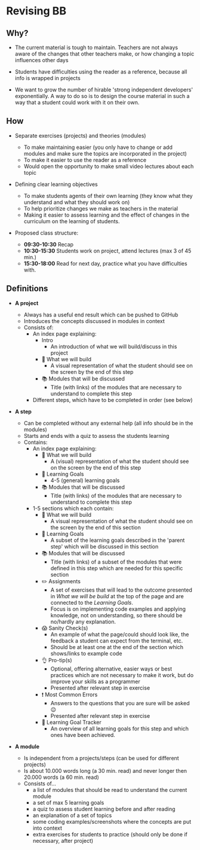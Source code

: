 # Revising BB

## Why?

* The current material is tough to maintain. Teachers are not always aware of the changes that other teachers make, or how changing a topic influences other days

* Students have difficulties using the reader as a reference, because all info is wrapped in projects

* We want to grow the number of hirable 'strong independent developers' exponentially. A way to do so is to design the course material in such a way that a student could work with it on their own.

## How

* Separate exercises (projects) and theories (modules) 
  * To make maintaining easier (you only have to change or add modules and make sure the topics are incorporated in the project)
  * To make it easier to use the reader as a reference
  * Would open the opportunity to make small video lectures about each topic

* Defining clear learning objectives
  * To make students agents of their own learning (they know what they understand and what they should work on)
  * To help prioritize changes we make as teachers in the material
  * Making it easier to assess learning and the effect of changes in the curriculum on the learning of students.


* Proposed class structure:
  * **09:30-10:30** Recap
  * **10:30-15:30** Students work on project, attend lectures (max 3 of 45 min.)
  * **15:30-18:00** Read for next day, practice what you have difficulties with.

## Definitions
  * **A project**
    * Always has a useful end result which can be pushed to GitHub
    * Introduces the concepts discussed in modules in context
    * Consists of:
      * An index page explaining:
        * Intro
          * An introduction of what we will build/discuss in this project
        * 🎨 What we will build
          * A visual representation of what the student should see on the screen by the end of this step
        * 📚 Modules that will be discussed
          * Title (with links) of the modules that are necessary to understand to complete this step
      * Different steps, which have to be completed in order (see below)

  * **A step**
    * Can be completed without any external help (all info should be in the modules)
    * Starts and ends with a quiz to assess the students learning 
    * Contains:
      * An index page explaining:
        * 🎨 What we will build
          * A (visual) representation of what the student should see on the screen by the end of this step
        * 🎯 Learning Goals
          * 4-5 (general) learning goals
        * 📚 Modules that will be discussed
          * Title (with links) of the modules that are necessary to understand to complete this step
      * 1-5 sections which each contain:
        * 🎨 What we will build
          * A visual representation of what the student should see on the screen by the end of this section
        * 🎯 Learning Goals
          * A subset of the learning goals described in the 'parent step' which will be discussed in this section
        * 📚 Modules that will be discussed
          * Title (with links) of a subset of the modules that were defined in this step which are needed for this specific section
        * ✏️ Assignments
          * A set of exercises that will lead to the outcome presented in _What we will be build_ at the top of the page and are connected to the _Learning Goals_.
          * Focus is on implementing code examples and applying knowledge, not on understanding, so there should be no/hardly any explanation.
        * 😱  Sanity Check(s)
          * An example of what the page/could should look like, the feedback a student can expect from the terminal, etc.
          * Should be at least one at the end of the section which shows/links to example code
        * 👌 Pro-tip(s)
          * Optional, offering alternative, easier ways or best practices which are not necessary to make it work, but do improve your skills as a programmer
          * Presented after relevant step in exercise
        * ❗️ Most Common Errors
          * Answers to the questions that you are sure will be asked 😉
          * Presented after relevant step in exercise
        * 🎯 Learning Goal Tracker
          * An overview of all learning goals for this step and which ones have been achieved.

  * **A module**
    * Is independent from a projects/steps (can be used for different projects)
    * Is about 10.000 words long (a 30 min. read) and never longer then 20.000 words (a 60 min. read) 
    * Consists of...
      * a list of modules that should be read to understand the current module
      * a set of max 5 learning goals
      * a quiz to assess student learning before and after reading
      * an explanation of a set of topics
      * some coding examples/screenshots where the concepts are put into context
      * extra exercises for students to practice (should only be done if necessary, after project)


